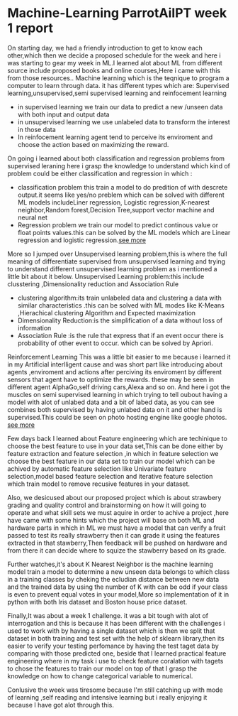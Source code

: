 # Machine-Learning ParrotAiIPT week 1 report
On starting day, we had a friendly introduction to get to know each other,which then we decide a proposed schedule for the week and here i was starting to gear my week in ML.I learned alot about ML from different source include proposed books and online courses,Here i came with this from those resources.. Machine learning which is the teqnique to program a computer to learn through data.
it has different types which are:
   Supervised learning,unsupervised,semi supervised learning and reinfocement learning
* in supervised learning we train our data to predict a new /unseen data with both input and output data
* in unsupervised learning we use unlabeled data to transform the interest in those data
* In reinfocement learning agent tend to perceive its enviroment and choose the action based on maximizing the reward.
 
On going i learned about  both classification and regression problems from supervised leraning here i grasp the knowledge to understand which kind of problem could be either classification and regression in which :
* classification problem this train a model to do predition of with descrete output.it seems like yes/no preblem which can be solved with different ML models includeLiner regression, Logistic regression,K-nearest neighbor,Random forest,Decision Tree,support vector machine and neural net
* Regression problem we train our model to predict continous value or float points values.this can be solved by the ML models which are Linear regression and logistic regression.[see more](https://github.com/mtandu-org/Machine-Learning-/edit/master/introduction%20to%20ML.md)
 
More so I jumped over Unsupervised learning problem,this is where the full meaning of differentiate supervised from unsupervised learning and trying to understand different unsupervised learning problem as i mentioned a little bit about it below. Unsupervised Learning problem:this include clusstering ,Dimensionality reduction and Association Rule
* clustering algorithm:its train unlabeled data and clustering a data with similar characteristics .this can be solved with ML modes like K-Means ,Hierachical clustering Algorithm and Expected maximization
* Dimensionality Reduction:is the simplification of a data without loss of information 
* Association Rule :is the rule that express that if an event occur there is probability of other 
   event to occur. which can be solved by Apriori.
   
Reinforcement Learning This was a little bit easier to me because i learned it in my Artificial interlligent cause  and was short part like introducing about agents ,enviroment and actions after perciving its enviroment by different sensors that agent have to optimize the rewards. these may be seen in different agent AlphaGo,self driving cars,Alexa and so on. And here i got the muscles on semi supervised learning in which trying to tell oubout having a model with alot of unlabed data and a bit of labed data, as you can see combines both supervised by having unlabed data on it and other hand is supervised.This could be seen on photo hosting engine like google photos. [see more](https://github.com/mtandu-org/Machine-Learning-/edit/master/introduction%20to%20ML.md)

Few days back I learned about Feature engineering which are techinique to choose the best feature to use in your data set,This can be done either by feature extraction and feature selection ,in which in feature selection we choose the best feature in our data set to train our model which can be achived by automatic feature selection like Univariate feature selection,model based feature selection and iterative feature selection which train model to remove recusive features in your dataset.

Also, we desicused about our proposed project which is about strawbery grading and quality control and brainstorming on how it will going to operate and what skill sets we must aquire in order to achive a project ,here have came with some hints which the project will base on both ML and hardware parts in which in ML we must have a model that can verify a fruit passed to test its really strawberry then it can grade it using the features extracted in that stawberry,Then feedback will be pushed on hardware and from there it can decide where to squize the stawberry based on its grade.

Further watches,it's about K Nearest Neighbor is the machine learning model train a model to determine a new unseen data belongs to which class in a training classes by cheking the ecludian distance between new data and the trained data by using the number of K with can be odd if your class is even to prevent equal votes in your model,More so implementation of it in python with both Iris dataset and Boston house price dataset.

Finally,It was about a week 1 challenge. it was a bit tough with alot of interrogation and this is because it has been different with the challenges i used to work with by having a single dataset which is then we split that dataset in both training and test set with the help of sklearn library,then its easier to verify your testing perfomance by having the test taget data by comparing with those predicted one, beside that I learned practical feature engineering where in my task i use 
to check feature coralation with tagets to chose the features to train our model on top of that I grasp the knowledge on how to change categorical variable to numerical.

Conlusive the week was tiresome because I'm still catching up with mode of learning ,self reading and intensive learning but i really enjoying it because I have got alot through this. 


